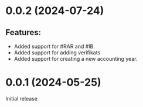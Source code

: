 # 0.0.2 (2024-07-24)
## Features:
 * Added support for #RAR and #IB.
 * Added support for adding verifikats
 * Added support for creating a new accounting year.

# 0.0.1 (2024-05-25)
Initial release
